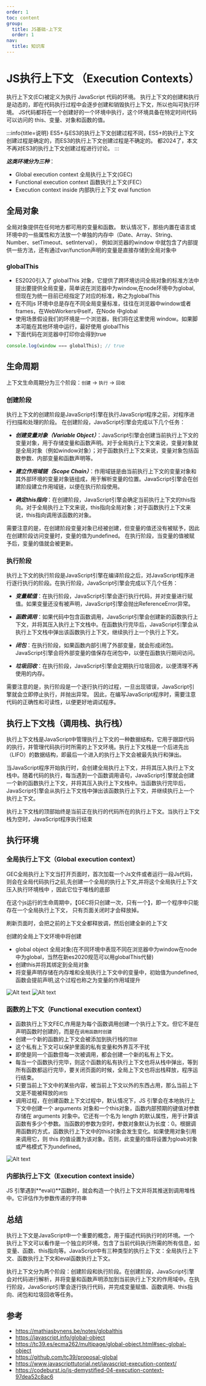 ```yaml
---
order: 1
toc: content
group:
  title: JS基础-上下文
  order: 1
nav:
  title: 知识库
---
```


# JS执行上下文 （Execution Contexts）

执行上下文(EC)被定义为执行 JavaScript 代码的环境。
执行上下文的创建和执行是动态的，即在代码执行过程中会逐步创建和销毁执行上下文，所以也叫可执行环境。
JS代码都将在一个创建好的一个环境中执行，这个环境具备在特定时间代码可以访问的 this、变量、对象和函数的值。

:::info{title=说明}
ES5+与ES3的执行上下文创建过程不同，ES5+的执行上下文创建过程是确定的，而ES3的执行上下文创建过程是不确定的。
都2024了，本文不再对ES3的执行上下文创建过程进行讨论。
:::

***这类环境分为三种***：
- Global execution context 全局执行上下文(GEC)
- Functional execution context 函数执行上下文(FEC）
- Execution context inside 内部执行上下文 eval function


## 全局对象

全局对象提供在任何地方都可用的变量和函数。
默认情况下，那些内置在语言或环境中的一些属性和方法放一个单独的内存中（Date、Array、String、Number、setTimeout、setInterval），
例如浏览器的window 中就包含了内部提供一些方法，还有通过var/function声明的变量是直接存储到全局对象中

### globalThis

- ES2020引入了 globalThis 对象，它提供了跨环境访问全局对象的标准方法中提出要提供全局变量，简单说在浏览器中为window,在node环境中为global,但现在为统一目前已经指定了对应的标准，称之为globalThis
- 在不同js 环境中总是存在不同全局变量标准，往往在浏览器中window或者 frames，在WebWorkers中self，在Node 中global
- 使用场景假设我们的环境是一个浏览器，我们将在这里使用 window。如果脚本可能在其他环境中运行，最好使用 globalThis
- 下面代码在浏览器中打印你会得到true

```ts
console.log(window === globalThis); // true
```

## 生命周期

上下文生命周期分为三个阶段：`创建` -> `执行` -> `回收`

### 创建阶段

执行上下文的创建阶段是JavaScript引擎在执行JavaScript程序之前，对程序进行扫描和处理的阶段。
在创建阶段，JavaScript引擎会完成以下几个任务：

- ***创建变量对象（Variable Object）***：JavaScript引擎会创建当前执行上下文的变量对象，用于存储变量和函数声明。对于全局执行上下文来说，变量对象就是全局对象（例如window对象）；对于函数执行上下文来说，变量对象包括函数参数、内部变量和函数声明等。

- ***建立作用域链（Scope Chain）***：作用域链是由当前执行上下文的变量对象和其外部环境的变量对象链组成，用于解析变量的位置。JavaScript引擎会在创建阶段建立作用域链，以便在执行阶段使用。

- ***确定this指向***：在创建阶段，JavaScript引擎会确定当前执行上下文的this指向。对于全局执行上下文来说，this指向全局对象；对于函数执行上下文来说，this指向调用该函数的对象。

需要注意的是，在创建阶段变量对象已经被创建，但变量的值还没有被赋予，因此在创建阶段访问变量时，变量的值为undefined。
在执行阶段，当变量的值被赋予后，变量的值就会被更新。

### 执行阶段

执行上下文的执行阶段是JavaScript引擎在编译阶段之后，对JavaScript程序进行逐行执行的阶段。在执行阶段，JavaScript引擎会完成以下几个任务：

- ***变量赋值***：在执行阶段，JavaScript引擎会逐行执行代码，并对变量进行赋值。如果变量还没有被声明，JavaScript引擎会抛出ReferenceError异常。

- ***函数调用***：如果代码中包含函数调用，JavaScript引擎会创建新的函数执行上下文，并将其压入执行上下文栈中。在函数执行完毕后，JavaScript引擎会从执行上下文栈中弹出该函数执行上下文，继续执行上一个执行上下文。

- ***闭包***：在执行阶段，如果函数内部引用了外部变量，就会形成闭包。JavaScript引擎会将外部变量的值保存在闭包中，以便在函数执行期间访问。

- ***垃圾回收***：在执行阶段，JavaScript引擎会定期执行垃圾回收，以便清理不再使用的内存。

需要注意的是，执行阶段是一个逐行执行的过程，一旦出现错误，JavaScript引擎就会立即停止执行，并抛出异常。
因此，在编写JavaScript程序时，需要注意代码的正确性和可读性，以便更好地调试程序。

## 执行上下文栈（调用栈、执行栈）

执行上下文栈是JavaScript中管理执行上下文的一种数据结构，它用于跟踪代码的执行，并管理代码执行时所需的上下文环境。执行上下文栈是一个后进先出（LIFO）的数据结构，即最后一个进入的执行上下文会被最先执行和弹出。

当JavaScript程序开始执行时，会创建全局执行上下文，并将其压入执行上下文栈中。随着代码的执行，每当遇到一个函数调用语句，JavaScript引擎就会创建一个新的函数执行上下文，并将其压入执行上下文栈中。当函数执行完毕后，JavaScript引擎会从执行上下文栈中弹出该函数执行上下文，并继续执行上一个执行上下文。

执行上下文栈的顶部始终是当前正在执行的代码所在的执行上下文。当执行上下文栈为空时，JavaScript程序执行结束

## 执行环境

### 全局执行上下文（Global execution context）

GEC全局执行上下文当打开页面时，首次加载一个Js文件或者运行一段Js代码， 则会在全局代码执行之前,先创建一个全局的执行上下文,并将这个全局执行上下文压入执行环境栈中 ，因此它位于堆栈的底部

在这个js运行的生命周期中，【GEC将只创建一次，只有一个】，即一个程序中只能存在一个全局执行上下文， 只有页面关闭时才会释放掉。

刷新页面时，会把之前的上下文全都释放调，然后创建全新的上下文

创建的全局上下文环境中将创建
- global object 全局对象(在不同环境中表现不同在浏览器中为window在node 中为global，当然在新es2020规范可以用globalThis代替)
- 创建this并将其绑定到全局对象
- 将变量声明存储在内存堆和全局执行上下文中的变量中，初始值为undefined,函数会提前声明,这个过程也称之为变量的作用域提升

![Alt text](./assets/context__gec-1.png)
![Alt text](./assets/context__gec-2.png)

### 函数的上下文（Functional execution context）

- 函数执行上下文FEC,作用是为每个函数调用创建一个执行上下文。但它不是在声明函数时创建的，而是在`调用函数时创建`
- 创建一个新的函数的上下文会被添加到执行栈的`顶部`
- 这个私有上下文可以保护里面的私有变量和外界互不干扰
- 即使是同一个函数但每一次被调用，都会创建一个新的私有上下文。
- 每当一个函数执行完毕，则这个函数的私有执行上下文也将从栈中弹出，等到所有函数都运行完毕，要关闭页面的时候，全局上下文也将出栈释放，程序运行结束。
- 只要当前上下文中的某些内容，被当前上下文以外的东西占用，那么当前上下文是不能被释放的`闭包`
- 调用过程，在创建函数上下文过程中，默认情况下，JS 引擎会在本地执行上下文中创建一个 arguments 对象和一个this对象，函数内部预期的键值对参数存储在 arguments 对象中。它还有一个名为 length 的默认属性，用于计算该函数有多少个参数。当函数的参数为​​空时，参数对象默认为长度：0。根据调用函数的方式，函数执行上下文中的this对象会发生变化。如果使用对象引用来调用它，则 this 的值设置为该对象。否则，此变量的值将设置为gloab对象或严格模式下为undefined。

![Alt text](./assets/context__fec.png)


### 内部执行上下文（Execution context inside）

JS 引擎遇到**eval()**函数时，就会构造一个执行上下文并将其推送到调用堆栈中。它评估作为参数传递的字符串



## 总结

执行上下文是JavaScript中一个重要的概念，用于描述代码执行时的环境。一个执行上下文可以看作是一个独立的环境，包含了当前代码执行所需的所有信息，如变量、函数、this指向等。JavaScript中有三种类型的执行上下文：全局执行上下文、函数执行上下文和eval函数执行上下文。

执行上下文分为两个阶段：创建阶段和执行阶段。在创建阶段，JavaScript引擎会对代码进行解析，并将变量和函数声明添加到当前执行上下文的作用域中。在执行阶段，JavaScript引擎会逐行执行代码，并完成变量赋值、函数调用、this指向、闭包和垃圾回收等任务。


## 参考

- https://mathiasbynens.be/notes/globalthis
- https://javascript.info/global-object
- https://tc39.es/ecma262/multipage/global-object.html#sec-global-object
- https://github.com/tc39/proposal-global
- https://www.javascripttutorial.net/javascript-execution-context/
- https://codeburst.io/js-demystified-04-execution-context-97dea52c8ac6